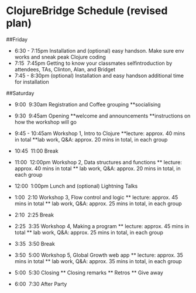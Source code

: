 # ClojureBridge Schedule (revised plan)

##Friday

* 6:30 - 7:15pm Installation and (optional) easy hands­on. Make sure env works and sneak peak Clojure coding
* 7:15 ­ 7:45pm Getting to know your classmates self­introduction by attendees, TAs, Clinton, Alan, and Bridget
* 7:45 - 8:30pm (optional) Installation and easy hands­on additional time for installation

##Saturday

* 9:00 ­ 9:30am Registration and Coffee grouping
**socialising

* 9:30 ­ 9:45am Opening
**welcome and announcements
**instructions on how the workshop will go

* 9:45 - 10:45am Workshop 1, Intro to Clojure
**lecture: approx. 40 mins in total
**lab work, Q&A: approx. 20 mins in total, in each group

* 10:45 ­ 11:00 Break

* 11:00 ­ 12:00pm Workshop 2, Data structures and functions
** lecture: approx. 40 mins in total
** lab work, Q&A: approx. 20 mins in total, in each group

* 12:00 ­ 1:00pm Lunch and (optional) Lightning Talks

* 1:00 ­ 2:10 Workshop 3, Flow control and logic
** lecture: approx. 45 mins in total
** lab work, Q&A: approx. 25 mins in total, in each group

* 2:10 ­ 2:25 Break

* 2:25 ­ 3:35 Workshop 4, Making a program
** lecture: approx. 45 mins in total
** lab work, Q&A: approx. 25 mins in total, in each group

* 3:35 ­ 3:50 Break

* 3:50 ­ 5:00 Workshop 5, Global Growth web app
** lecture: approx. 35 mins in total
** lab work, Q&A: approx. 35 mins in total, in each group

* 5:00 ­ 5:30 Closing
** Closing remarks
** Retros
** Give away

* 6:00 ­ 7:30 After Party
